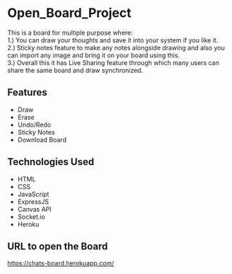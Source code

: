 # Open_Board_Project
This is a board for multiple purpose where:</br>
1.) You can draw your thoughts and save it into your system if you like it.</br>
2.) Sticky notes feature to make any notes alongside drawing and also you can import any image and bring it on your board using this.</br>
3.) Overall this it has Live Sharing feature through which many users can share the same board and draw synchronized.</br>

## Features </br>
* Draw
* Erase
* Undo/Redo
* Sticky Notes
* Download Board

## Technologies Used </br>
* HTML
* CSS
* JavaScript
* ExpressJS
* Canvas API
* Socket.io
* Heroku

## URL to open the Board
https://chats-board.herokuapp.com/


